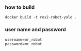 ### how to build
```
docker build -t ros2-robot-yolo .
```

### user name and password
```
username=mr_robot
password=mr_robot
```

